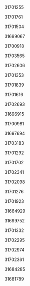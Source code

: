 31701255

31701761

31701504

31699067

31700918

31703565

31702606

31701353

31701839

31701616

31702693

31696915

31700981

31697694

31703183

31701292

31701702

31702341

31702098

31701276

31701923

31664929

31699752

31701332

31702295

31702974

31702361

31684285

31681789

